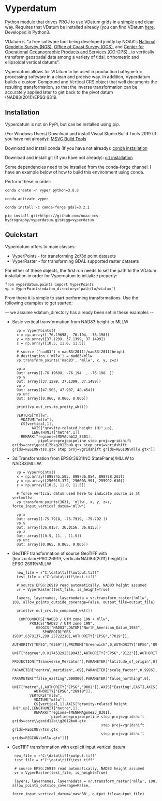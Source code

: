 # Vyperdatum

Python module that drives PROJ to use VDatum grids in a simple and clear way.  Requires that VDatum be installed already (you can find VDatum [here](https://vdatum.noaa.gov/).  Developed in Python3.

VDatum is "a free software tool being developed jointly by NOAA's [National Geodetic Survey (NGS)](https://www.ngs.noaa.gov/), [Office of Coast Survey (OCS)](https://nauticalcharts.noaa.gov/), and [Center for Operational Oceanographic Products and Services (CO-OPS)](https://tidesandcurrents.noaa.gov/)...to vertically transform geospatial data among a variety of tidal, orthometric and ellipsoidal vertical datums".

Vyperdatum allows for VDatum to be used in production bathymetric processing software in a clean and precise way.  In addition, Vyperdatum builds a custom Compound and Vertical CRS object that well documents the resulting transformation, so that the inverse transformation can be accurately applied later to get back to the pivot datum (NAD83(2011)/EPSG:6319.

## Installation

Vyperdatum is not on PyPi, but can be installed using pip.

(For Windows Users) Download and install Visual Studio Build Tools 2019 (If you have not already): [MSVC Build Tools](https://visualstudio.microsoft.com/visual-cpp-build-tools/)

Download and install conda (If you have not already): [conda installation](https://docs.conda.io/projects/conda/en/latest/user-guide/install/)

Download and install git (If you have not already): [git installation](https://git-scm.com/book/en/v2/Getting-Started-Installing-Git)

Some dependencies need to be installed from the conda-forge channel.  I have an example below of how to build this environment using conda.

Perform these in order:

`conda create -n vyper python=3.8.8 `

`conda activate vyper `

`conda install -c conda-forge gdal=3.2.1`

`pip install git+https://github.com/noaa-ocs-hydrography/vyperdatum.git#egg=vyperdatum `

## Quickstart

Vyperdatum offers to main classes:

 - VyperPoints - for transforming 2d/3d point datasets
 - VyperRaster - for transforming GDAL supported raster datasets

For either of these objects, the first run needs to set the path to the VDatum installation in order for Vyperdatum to initialize properly:

    from vyperdatum.points import VyperPoints
    vp = VyperPoints(vdatum_directory='path/to/vdatum')

From there it is simple to start performing transformations.  Use the following examples to get started:

-- we assume vdatum_directory has already been set in these examples -- 

- Basic vertical transformation from NAD83 height to MLLW

        vp = VyperPoints()
        x = np.array([-76.19698, -76.194, -76.198])
        y = np.array([37.1299, 37.1399, 37.1499])
        z = np.array([10.5, 11.0, 11.5])
        
        # source ('nad83') = nad83(2011)/nad83(2011)height
        # destination ('mllw') = nad83/mllw
        vp.transform_points('nad83', 'mllw', x, y, z=z)
        
        vp.x
        Out: array([-76.19698, -76.194  , -76.198  ])
        vp.y
        Out: array([37.1299, 37.1399, 37.1499])
        vp.z
        Out: array([47.505, 47.987, 48.454])
        vp.unc
        Out: array([0.066, 0.066, 0.066])
        
        print(vp.out_crs.to_pretty_wkt())
        
        VERTCRS["mllw",
          VDATUM["mllw"],
          CS[vertical,1],
               AXIS["gravity-related height (H)",up],
               LENGTHUNIT["metre",1]]
          REMARK["regions=[MDVAchb12_8301],
                  pipeline=proj=pipeline step proj=vgridshift grids=core\geoid12b\g2012bu0.gtx step proj=vgridshift grids=REGION\tss.gtx step proj=vgridshift grids=REGION\mllw.gtx"]]
        


- 3d Transformation from EPSG:3631(NC StatePlane)/MLLW to NAD83/MLLW. 

        vp = VyperPoints()
        x = np.array([898745.505, 898736.854, 898728.203])
        y = np.array([256015.372, 256003.991, 255992.610])
        z = np.array([10.5, 11.0, 11.5])
        
        # force vertical datum used here to indicate source is at vert=mllw
        vp.transform_points(3631, 'mllw', x, y, z=z, force_input_vertical_datum='mllw')
        
        vp.x
        Out: array([-75.7918, -75.7919, -75.792 ])
        vp.y
        Out: array([36.0157, 36.0156, 36.0155])
        vp.z
        Out: array([10.5, 11. , 11.5])
        vp.unc
        Out: array([0.065, 0.065, 0.065])

- GeoTIFF transformation of source GeoTIFF with (horizontal=EPSG:26919, vertical=NAD83(2011) height) to EPSG:26919/MLLW 

        new_file = r"C:\data\tiff\output.tiff"
        test_file = r"C:\data\tiff\test.tiff"
        
        # source EPSG:26919 read automatically, NAD83 height assumed
        vr = VyperRaster(test_file, is_height=True)
        
        layers, layernames, layernodata = vr.transform_raster('mllw', 100, allow_points_outside_coverage=False, output_file=output_file)
        
        print(vr.out_crs.to_compound_wkt())
         
         COMPOUNDCRS["NAD83 / UTM zone 19N + mllw",
              PROJCS["NAD83 / UTM zone 19N",
                 GEOGCS["NAD83",DATUM["North_American_Datum_1983",
                    SPHEROID["GRS 1980",6378137,298.257222101,AUTHORITY["EPSG","7019"]],
                    AUTHORITY["EPSG","6269"]],PRIMEM["Greenwich",0,AUTHORITY["EPSG","8901"]],
                    UNIT["degree",0.0174532925199433,AUTHORITY["EPSG","9122"]],AUTHORITY["EPSG","4269"]],
                    PROJECTION["Transverse_Mercator"],PARAMETER["latitude_of_origin",0],
                    PARAMETER["central_meridian",-69],PARAMETER["scale_factor",0.9996],
                    PARAMETER["false_easting",500000],PARAMETER["false_northing",0],
                    UNIT["metre",1,AUTHORITY["EPSG","9001"]],AXIS["Easting",EAST],AXIS["Northing",NORTH],
                AUTHORITY["EPSG","26919"]],
              VERTCRS["mllw",
                VDATUM["mllw"],
                CS[vertical,1],AXIS["gravity-related height (H)",up],LENGTHUNIT["metre",1],
                REMARK["regions=[MENHMAgome23_8301],
                       'pipeline=proj=pipeline step proj=vgridshift grids=core\\geoid12b\\g2012bu0.gtx
                                               step proj=vgridshift grids=REGION\\tss.gtx
                                               step proj=vgridshift grids=REGION\\mllw.gtx"]]]

 - GeoTIFF transformation with explicit input vertical datum
 
        new_file = r"C:\data\tiff\output.tiff"
        test_file = r"C:\data\tiff\test.tiff"
        
        # source EPSG:26919 read automatically, NAD83 height assumed
        vr = VyperRaster(test_file, is_height=True)
        
        layers, layernames, layernodata = vr.transform_raster('mllw', 100, allow_points_outside_coverage=False, 
                                                              force_input_vertical_datum='navd88', output_file=output_file) 